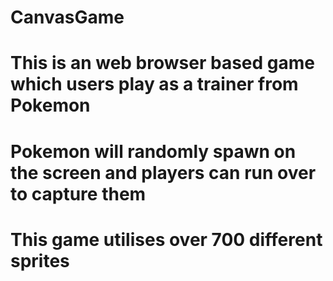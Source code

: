 # CanvasGame

# This is an web browser based game which users play as a trainer from Pokemon
# Pokemon will randomly spawn on the screen and players can run over to capture them
# This game utilises over 700 different sprites
